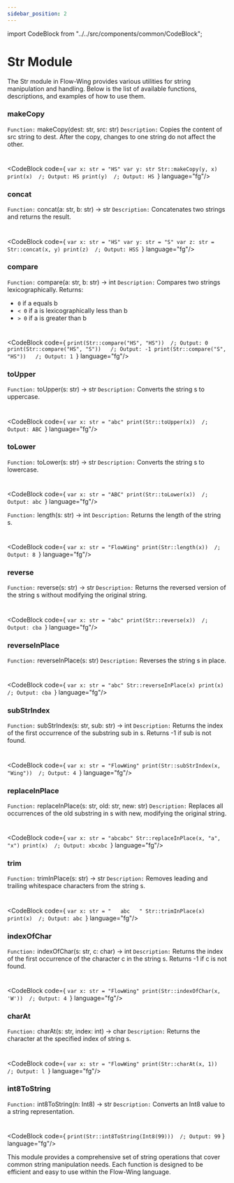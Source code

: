 ```yaml
---
sidebar_position: 2
---
```


import CodeBlock from "../../src/components/common/CodeBlock";

# Str Module

The Str module in Flow-Wing provides various utilities for string manipulation and handling. Below is the list of available functions, descriptions, and examples of how to use them.


### makeCopy

`Function:` makeCopy(dest: str, src: str)
`Description:` Copies the content of src string to dest. After the copy, changes to one string do not affect the other.

#

<CodeBlock code={
`var x: str = "HS"
var y: str
Str::makeCopy(y, x)
print(x)  /; Output: HS
print(y)  /; Output: HS
`} language="fg"/>


### concat

`Function:` concat(a: str, b: str) -> str
`Description:` Concatenates two strings and returns the result.

#

<CodeBlock code={
`var x: str = "HS"
var y: str = "S"
var z: str = Str::concat(x, y)
print(z)  /; Output: HSS
`} language="fg"/>


### compare

`Function:` compare(a: str, b: str) -> int
`Description:` Compares two strings lexicographically. Returns:

- `0` if a equals b
- `< 0` if a is lexicographically less than b
- `> 0` if a is greater than b


#

<CodeBlock code={
`print(Str::compare("HS", "HS"))  /; Output: 0
print(Str::compare("HS", "S"))   /; Output: -1
print(Str::compare("S", "HS"))   /; Output: 1
`} language="fg"/>


### toUpper

`Function:` toUpper(s: str) -> str
`Description:` Converts the string s to uppercase.

#

<CodeBlock code={
`var x: str = "abc"
print(Str::toUpper(x))  /; Output: ABC
`} language="fg"/>


### toLower

`Function:` toLower(s: str) -> str
`Description:` Converts the string s to lowercase.

#

<CodeBlock code={
`var x: str = "ABC"
print(Str::toLower(x))  /; Output: abc
`} language="fg"/>


`Function:` length(s: str) -> int
`Description:` Returns the length of the string s.

#

<CodeBlock code={
`var x: str = "FlowWing"
print(Str::length(x))  /; Output: 8
`} language="fg"/>


### reverse


`Function:` reverse(s: str) -> str
`Description:` Returns the reversed version of the string s without modifying the original string.


#

<CodeBlock code={
`var x: str = "abc"
print(Str::reverse(x))  /; Output: cba
`} language="fg"/>


### reverseInPlace

`Function:` reverseInPlace(s: str)
`Description:` Reverses the string s in place.

#

<CodeBlock code={
`var x: str = "abc"
Str::reverseInPlace(x)
print(x)  /; Output: cba
`} language="fg"/>


### subStrIndex

`Function:` subStrIndex(s: str, sub: str) -> int
`Description:` Returns the index of the first occurrence of the substring sub in s. Returns -1 if sub is not found.

#

<CodeBlock code={
`var x: str = "FlowWing"
print(Str::subStrIndex(x, "Wing"))  /; Output: 4
`} language="fg"/>



### replaceInPlace

`Function:` replaceInPlace(s: str, old: str, new: str)
`Description:` Replaces all occurrences of the old substring in s with new, modifying the original string.

#

<CodeBlock code={
`var x: str = "abcabc"
Str::replaceInPlace(x, "a", "x")
print(x)  /; Output: xbcxbc
`} language="fg"/>


### trim


`Function:` trimInPlace(s: str) -> str
`Description:` Removes leading and trailing whitespace characters from the string s.

#

<CodeBlock code={
`var x: str = "   abc   "
Str::trimInPlace(x)
print(x)  /; Output: abc
`} language="fg"/>


### indexOfChar

`Function:` indexOfChar(s: str, c: char) -> int
`Description:` Returns the index of the first occurrence of the character c in the string s. Returns -1 if c is not found.

#

<CodeBlock code={
`var x: str = "FlowWing"
print(Str::indexOfChar(x, 'W'))  /; Output: 4
`} language="fg"/>



### charAt

`Function:` charAt(s: str, index: int) -> char
`Description:` Returns the character at the specified index of string s.

#

<CodeBlock code={
`var x: str = "FlowWing"
print(Str::charAt(x, 1))  /; Output: l
`} language="fg"/>



### int8ToString

`Function:` int8ToString(n: Int8) -> str
`Description:` Converts an Int8 value to a string representation.

#

<CodeBlock code={
    `print(Str::int8ToString(Int8(99)))  /; Output: 99`
} language="fg"/>



This module provides a comprehensive set of string operations that cover common string manipulation needs. Each function is designed to be efficient and easy to use within the Flow-Wing language.